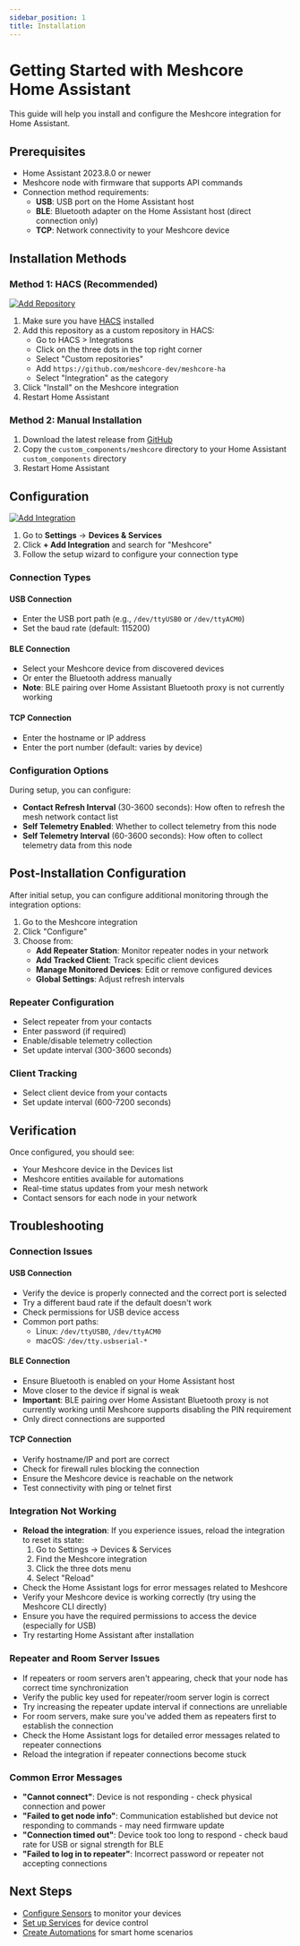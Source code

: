 ```yaml
---
sidebar_position: 1
title: Installation
---
```


# Getting Started with Meshcore Home Assistant

This guide will help you install and configure the Meshcore integration for Home Assistant.

## Prerequisites

- Home Assistant 2023.8.0 or newer
- Meshcore node with firmware that supports API commands
- Connection method requirements:
  - **USB**: USB port on the Home Assistant host
  - **BLE**: Bluetooth adapter on the Home Assistant host (direct connection only)
  - **TCP**: Network connectivity to your Meshcore device

## Installation Methods

### Method 1: HACS (Recommended)

[![Add Repository](https://my.home-assistant.io/badges/hacs_repository.svg)](https://my.home-assistant.io/redirect/hacs_repository/?owner=meshcore-dev&repository=meshcore-ha&category=integration)

1. Make sure you have [HACS](https://hacs.xyz/) installed
2. Add this repository as a custom repository in HACS:
   - Go to HACS > Integrations
   - Click on the three dots in the top right corner
   - Select "Custom repositories"
   - Add `https://github.com/meshcore-dev/meshcore-ha`
   - Select "Integration" as the category
3. Click "Install" on the Meshcore integration
4. Restart Home Assistant

### Method 2: Manual Installation

1. Download the latest release from [GitHub](https://github.com/meshcore-dev/meshcore-ha)
2. Copy the `custom_components/meshcore` directory to your Home Assistant `custom_components` directory
3. Restart Home Assistant

## Configuration

[![Add Integration](https://my.home-assistant.io/badges/config_flow_start.svg)](https://my.home-assistant.io/redirect/config_flow_start/?domain=meshcore)

1. Go to **Settings** → **Devices & Services**
2. Click **+ Add Integration** and search for "Meshcore"
3. Follow the setup wizard to configure your connection type

### Connection Types

#### USB Connection
- Enter the USB port path (e.g., `/dev/ttyUSB0` or `/dev/ttyACM0`)
- Set the baud rate (default: 115200)

#### BLE Connection
- Select your Meshcore device from discovered devices
- Or enter the Bluetooth address manually
- **Note**: BLE pairing over Home Assistant Bluetooth proxy is not currently working

#### TCP Connection
- Enter the hostname or IP address
- Enter the port number (default: varies by device)

### Configuration Options

During setup, you can configure:

- **Contact Refresh Interval** (30-3600 seconds): How often to refresh the mesh network contact list
- **Self Telemetry Enabled**: Whether to collect telemetry from this node
- **Self Telemetry Interval** (60-3600 seconds): How often to collect telemetry data from this node

## Post-Installation Configuration

After initial setup, you can configure additional monitoring through the integration options:

1. Go to the Meshcore integration
2. Click "Configure"
3. Choose from:
   - **Add Repeater Station**: Monitor repeater nodes in your network
   - **Add Tracked Client**: Track specific client devices
   - **Manage Monitored Devices**: Edit or remove configured devices
   - **Global Settings**: Adjust refresh intervals

### Repeater Configuration
- Select repeater from your contacts
- Enter password (if required)
- Enable/disable telemetry collection
- Set update interval (300-3600 seconds)

### Client Tracking
- Select client device from your contacts
- Set update interval (600-7200 seconds)

## Verification

Once configured, you should see:
- Your Meshcore device in the Devices list
- Meshcore entities available for automations
- Real-time status updates from your mesh network
- Contact sensors for each node in your network

## Troubleshooting

### Connection Issues

#### USB Connection
- Verify the device is properly connected and the correct port is selected
- Try a different baud rate if the default doesn't work
- Check permissions for USB device access
- Common port paths:
  - Linux: `/dev/ttyUSB0`, `/dev/ttyACM0`
  - macOS: `/dev/tty.usbserial-*`

#### BLE Connection  
- Ensure Bluetooth is enabled on your Home Assistant host
- Move closer to the device if signal is weak
- **Important**: BLE pairing over Home Assistant Bluetooth proxy is not currently working until Meshcore supports disabling the PIN requirement
- Only direct connections are supported

#### TCP Connection
- Verify hostname/IP and port are correct
- Check for firewall rules blocking the connection
- Ensure the Meshcore device is reachable on the network
- Test connectivity with ping or telnet first

### Integration Not Working

- **Reload the integration**: If you experience issues, reload the integration to reset its state:
  1. Go to Settings → Devices & Services
  2. Find the Meshcore integration
  3. Click the three dots menu
  4. Select "Reload"
- Check the Home Assistant logs for error messages related to Meshcore
- Verify your Meshcore device is working correctly (try using the Meshcore CLI directly)
- Ensure you have the required permissions to access the device (especially for USB)
- Try restarting Home Assistant after installation

### Repeater and Room Server Issues

- If repeaters or room servers aren't appearing, check that your node has correct time synchronization
- Verify the public key used for repeater/room server login is correct
- Try increasing the repeater update interval if connections are unreliable
- For room servers, make sure you've added them as repeaters first to establish the connection
- Check the Home Assistant logs for detailed error messages related to repeater connections
- Reload the integration if repeater connections become stuck

### Common Error Messages

- **"Cannot connect"**: Device is not responding - check physical connection and power
- **"Failed to get node info"**: Communication established but device not responding to commands - may need firmware update
- **"Connection timed out"**: Device took too long to respond - check baud rate for USB or signal strength for BLE
- **"Failed to log in to repeater"**: Incorrect password or repeater not accepting connections

## Next Steps

- [Configure Sensors](./sensors) to monitor your devices
- [Set up Services](./services) for device control
- [Create Automations](./automation) for smart home scenarios